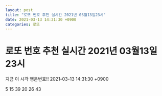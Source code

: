 ```yaml
---
layout: post
title: "로또 번호 추천 실시간 2021년 03월13일23시"
date: 2021-03-13 14:31:30 +0900
categories: 로또
---
```


# 로또 번호 추천 실시간 2021년 03월13일23시

지금 이 시각 행운번호!! 2021-03-13 14:31:30 +0900

 5  15  39  20  26  43 

